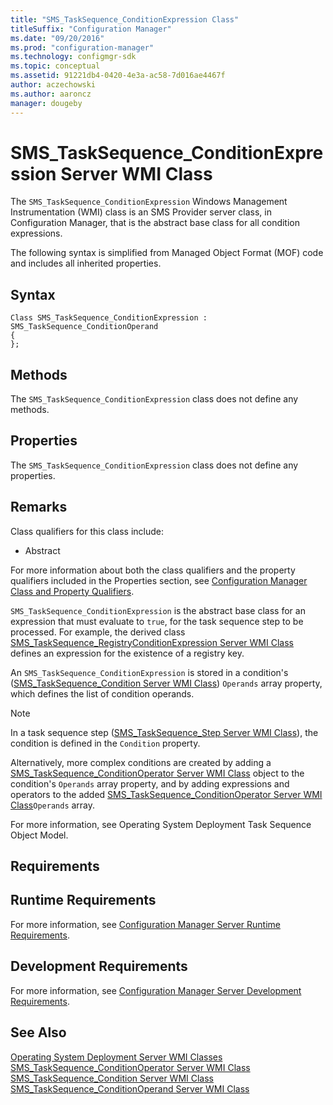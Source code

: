 ```yaml
---
title: "SMS_TaskSequence_ConditionExpression Class"
titleSuffix: "Configuration Manager"
ms.date: "09/20/2016"
ms.prod: "configuration-manager"
ms.technology: configmgr-sdk
ms.topic: conceptual
ms.assetid: 91221db4-0420-4e3a-ac58-7d016ae4467f
author: aczechowski
ms.author: aaroncz
manager: dougeby
---
```

# SMS_TaskSequence_ConditionExpression Server WMI Class
The `SMS_TaskSequence_ConditionExpression` Windows Management Instrumentation (WMI) class is an SMS Provider server class, in Configuration Manager, that is the abstract base class for all condition expressions.  

 The following syntax is simplified from Managed Object Format (MOF) code and includes all inherited properties.  

## Syntax  

```  
Class SMS_TaskSequence_ConditionExpression : SMS_TaskSequence_ConditionOperand  
{  
};  
```  

## Methods  
 The `SMS_TaskSequence_ConditionExpression` class does not define any methods.  

## Properties  
 The `SMS_TaskSequence_ConditionExpression` class does not define any properties.  

## Remarks  
 Class qualifiers for this class include:  

-   Abstract  

 For more information about both the class qualifiers and the property qualifiers included in the Properties section, see [Configuration Manager Class and Property Qualifiers](../../../develop/reference/misc/class-and-property-qualifiers.md).  

 `SMS_TaskSequence_ConditionExpression` is the abstract base class for an expression that must evaluate to `true`, for the task sequence step to be processed. For example, the derived class [SMS_TaskSequence_RegistryConditionExpression Server WMI Class](../../../develop/reference/osd/sms_tasksequence_registryconditionexpression-server-wmi-class.md) defines an expression for the existence of a registry key.  

 An `SMS_TaskSequence_ConditionExpression` is stored in a condition's ([SMS_TaskSequence_Condition Server WMI Class](../../../develop/reference/osd/sms_tasksequence_condition-server-wmi-class.md)) `Operands` array property, which defines the list of condition operands.  

> [!NOTE]
>  In a task sequence step ([SMS_TaskSequence_Step Server WMI Class](../../../develop/reference/osd/sms_tasksequence_step-server-wmi-class.md)), the condition is defined in the `Condition` property.  

 Alternatively, more complex conditions are created by adding a [SMS_TaskSequence_ConditionOperator Server WMI Class](../../../develop/reference/osd/sms_tasksequence_conditionoperator-server-wmi-class.md) object to the condition's `Operands` array property, and by adding expressions and operators to the added [SMS_TaskSequence_ConditionOperator Server WMI Class](../../../develop/reference/osd/sms_tasksequence_conditionoperator-server-wmi-class.md)`Operands` array.  

 For more information, see Operating System Deployment Task Sequence Object Model.  

## Requirements  

## Runtime Requirements  
 For more information, see [Configuration Manager Server Runtime Requirements](../../../develop/core/reqs/server-runtime-requirements.md).  

## Development Requirements  
 For more information, see [Configuration Manager Server Development Requirements](../../../develop/core/reqs/server-development-requirements.md).  

## See Also  
 [Operating System Deployment Server WMI Classes](../../../develop/reference/osd/operating-system-deployment-server-wmi-classes.md)   
 [SMS_TaskSequence_ConditionOperator Server WMI Class](../../../develop/reference/osd/sms_tasksequence_conditionoperator-server-wmi-class.md)   
 [SMS_TaskSequence_Condition Server WMI Class](../../../develop/reference/osd/sms_tasksequence_condition-server-wmi-class.md)   
 [SMS_TaskSequence_ConditionOperand Server WMI Class](../../../develop/reference/osd/sms_tasksequence_conditionoperand-server-wmi-class.md)
